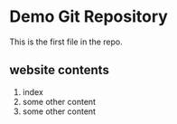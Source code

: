 # Demo Git Repository

This is the first file in the repo.

## website contents

1. index
2. some other content
3. some other content